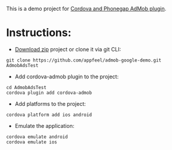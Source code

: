 This is a demo project for [Cordova and Phonegap AdMob plugin](https://github.com/appfeel/admob-google-cordova).

# Instructions:

- [Download zip](https://github.com/appfeel/admob-google-demo.git/archive/master.zip) project or clone it via git CLI:
```
git clone https://github.com/appfeel/admob-google-demo.git AdmobAdsTest
```

- Add cordova-admob plugin to the project:

```
cd AdmobAdsTest
cordova plugin add cordova-admob
```

- Add platforms to the project:

```
cordova platform add ios android
```

- Emulate the application:

```
cordova emulate android
cordova emulate ios
```